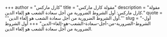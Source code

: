 +++
author = "كارل ماركس"
title = "مقولة كارل ماركس"
description = "مقولة كارل ماركس: أول الشروط الضرورية من أجل سعادة الشعب هو إلغاء الدين."
quote = '''أول الشروط الضرورية من أجل سعادة الشعب هو إلغاء الدين.''' 
slug = "أول-الشروط-الضرورية-من-أجل-سعادة-الشعب-هو-إلغاء-الدين"
+++
أول الشروط الضرورية من أجل سعادة الشعب هو إلغاء الدين.
